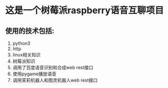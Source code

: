 # 这是一个树莓派raspberry语音互聊项目
## 使用的技术包括:
1. python3
2. http
3. linux相关知识
4. 树莓派知识
5. 调用了百度语音识别和合成web rest接口
6. 使用pygame播放语音
7. 调用茉莉机器人和图灵机器人web rest接口
